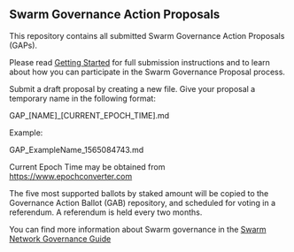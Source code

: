 ## Swarm Governance Action Proposals

This repository contains all submitted Swarm Governance Action Proposals (GAPs).

Please read [Getting Started](https://github.com/swarmfund/networkgovernance/blob/master/docs/getting-started.md) for full submission instructions and to learn about how you can participate in the Swarm Governance Proposal process.

Submit a draft proposal by creating a new file. Give your proposal a temporary name in the following format:

GAP_[NAME]_[CURRENT_EPOCH_TIME].md

Example:

GAP_ExampleName_1565084743.md

Current Epoch Time may be obtained from https://www.epochconverter.com

The five most supported ballots by staked amount will be copied to the Governance Action Ballot (GAB) repository, and scheduled for voting in a referendum. A referendum is held every two months.

You can find more information about Swarm governance in the [Swarm Network Governance Guide](https://docs.swarmnetwork.org)
